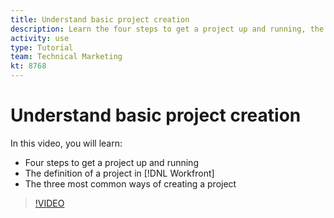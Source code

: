 ```yaml
---
title: Understand basic project creation
description: Learn the four steps to get a project up and running, the definition of a project in [!DNL Adobe Workfront], and the three most common ways of creating a project.
activity: use
type: Tutorial
team: Technical Marketing
kt: 8768
---
```

# Understand basic project creation

In this video, you will learn:

* Four steps to get a project up and running
* The definition of a project in [!DNL Workfront]
* The three most common ways of creating a project

>[!VIDEO](https://video.tv.adobe.com/v/335082/?quality=12)

